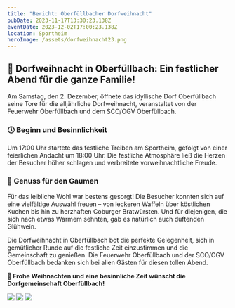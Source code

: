 ```yaml
---
title: "Bericht: Oberfüllbacher Dorfweihnacht"
pubDate: 2023-11-17T13:30:23.138Z
eventDate: 2023-12-02T17:00:23.138Z
location: Sportheim
heroImage: /assets/dorfweihnacht23.png
---
```


## 🎄 Dorfweihnacht in Oberfüllbach: Ein festlicher Abend für die ganze Familie!

Am Samstag, den 2. Dezember, öffnete das idyllische Dorf Oberfüllbach seine Tore für die alljährliche Dorfweihnacht, veranstaltet von der Feuerwehr Oberfüllbach und dem SCO/OGV Oberfüllbach.

### 🕔 Beginn und Besinnlichkeit
Um 17:00 Uhr startete das festliche Treiben am Sportheim, gefolgt von einer feierlichen Andacht um 18:00 Uhr. Die festliche Atmosphäre ließ die Herzen der Besucher höher schlagen und verbreitete vorweihnachtliche Freude.

### 🍰 Genuss für den Gaumen
Für das leibliche Wohl war bestens gesorgt! Die Besucher konnten sich auf eine vielfältige Auswahl freuen – von leckeren Waffeln über köstlichen Kuchen bis hin zu herzhaften Coburger Bratwürsten. Und für diejenigen, die sich nach etwas Warmem sehnten, gab es natürlich auch duftenden Glühwein.

Die Dorfweihnacht in Oberfüllbach bot die perfekte Gelegenheit, sich in gemütlicher Runde auf die festliche Zeit einzustimmen und die Gemeinschaft zu genießen. Die Feuerwehr Oberfüllbach und der SCO/OGV Oberfüllbach bedanken sich bei allen Gästen für diesen tollen Abend.

**🌟 Frohe Weihnachten und eine besinnliche Zeit wünscht die Dorfgemeinschaft Oberfüllbach!** 



![](/assets/dorfweihnacht23_1.jpg)
![](/assets/dorfweihnacht23_2.jpg)
![](/assets/dorfweihnacht23_3.jpg)